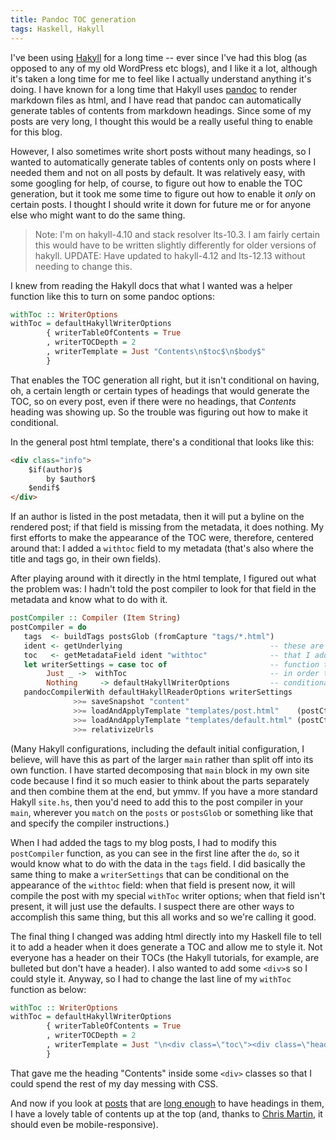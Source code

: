```yaml
---
title: Pandoc TOC generation
tags: Haskell, Hakyll
---
```


I've been using [Hakyll](https://jaspervdj.be/hakyll/) for a long time -- ever since I've had this blog (as opposed to any of my old WordPress etc blogs), and I like it a lot, although it's taken a long time for me to feel like I actually understand anything it's doing. I have known for a long time that Hakyll uses [pandoc](https://pandoc.org/) to render markdown files as html, and I have read that pandoc can automatically generate tables of contents from markdown headings. Since some of my posts are very long, I thought this would be a really useful thing to enable for this blog.

However, I also sometimes write short posts without many headings, so I wanted to automatically generate tables of contents only on posts where I needed them and not on all posts by default. It was relatively easy, with some googling for help, of course, to figure out how to enable the TOC generation, but it took me some time to figure out how to enable it *only* on certain posts. I thought I should write it down for future me or for anyone else who might want to do the same thing.

> Note: I'm on hakyll-4.10 and stack resolver lts-10.3. I am fairly certain this would have to be written slightly differently for older versions of hakyll. UPDATE: Have updated to hakyll-4.12 and lts-12.13 without needing to change this.

I knew from reading the Hakyll docs that what I wanted was a helper function like this to turn on some pandoc options:

```haskell
withToc :: WriterOptions
withToc = defaultHakyllWriterOptions
        { writerTableOfContents = True
        , writerTOCDepth = 2
        , writerTemplate = Just "Contents\n$toc$\n$body$"
        }

```
That enables the TOC generation all right, but it isn't conditional on having, oh, a certain length or certain types of headings that would generate the TOC, so on every post, even if there were no headings, that *_Contents_* heading was showing up. So the trouble was figuring out how to make it conditional.

In the general post html template, there's a conditional that looks like this:

```html
<div class="info">
    $if(author)$
        by $author$
    $endif$
</div>
```

If an author is listed in the post metadata, then it will put a byline on the rendered post; if that field is missing from the metadata, it does nothing. My first efforts to make the appearance of the TOC were, therefore, centered around that: I added a `withtoc` field to my metadata (that's also where the title and tags go, in their own fields).

After playing around with it directly in the html template, I figured out what the problem was: I hadn't told the post compiler to look for that field in the metadata and know what to do with it.

```haskell
postCompiler :: Compiler (Item String)
postCompiler = do
   tags  <- buildTags postsGlob (fromCapture "tags/*.html")
   ident <- getUnderlying                                 -- these are the five lines
   toc   <- getMetadataField ident "withtoc"              -- that I added to this
   let writerSettings = case toc of                       -- function today
        Just _ ->  withToc                                -- in order to make my TOC
        Nothing     -> defaultHakyllWriterOptions         -- conditional
   pandocCompilerWith defaultHakyllReaderOptions writerSettings
              >>= saveSnapshot "content"
              >>= loadAndApplyTemplate "templates/post.html"    (postCtxWithTags tags)
              >>= loadAndApplyTemplate "templates/default.html" (postCtxWithTags tags)
              >>= relativizeUrls
```
(Many Hakyll configurations, including the default initial configuration, I believe, will have this as part of the larger `main` rather than split off into its own function. I have started decomposing that `main` block in my own site code because I find it so much easier to think about the parts separately and then combine them at the end, but ymmv. If you have a more standard Hakyll `site.hs`, then you'd need to add this to the post compiler in your `main`, wherever you `match` on the `posts` or `postsGlob` or something like that and specify the compiler instructions.)

When I had added the tags to my blog posts, I had to modify this `postCompiler` function, as you can see in the first line after the `do`, so it would know what to do with the data in the `tags` field. I did basically the same thing to make a `writerSettings` that can be conditional on the appearance of the `withtoc` field: when that field is present now, it will compile the post with my special `withToc` writer options; when that field isn't present, it will just use the defaults. I suspect there are other ways to accomplish this same thing, but this all works and so we're calling it good.

The final thing I changed was adding html directly into my Haskell file to tell it to add a header when it does generate a TOC and allow me to style it. Not everyone has a header on their TOCs (the Hakyll tutorials, for example, are bulleted but don't have a header). I also wanted to add some `<div>`s so I could style it. Anyway, so I had to change the last line of my `withToc` function as below:

```haskell
withToc :: WriterOptions
withToc = defaultHakyllWriterOptions
        { writerTableOfContents = True
        , writerTOCDepth = 2
        , writerTemplate = Just "\n<div class=\"toc\"><div class=\"header\">Contents</div>\n$toc$\n</div>\n$body$"
        }
```

That gave me the heading "Contents" inside some `<div>` classes so that I could spend the rest of my day messing with CSS.

And now if you look at [posts](/posts/2017-03-08-applicative-instances.html) that are [long enough](/posts/2016-06-17-delicious-currying.html) to have headings in them, I have a lovely table of contents up at the top (and, thanks to [Chris Martin](https://twitter.com/chris__martin/), it should even be mobile-responsive).
